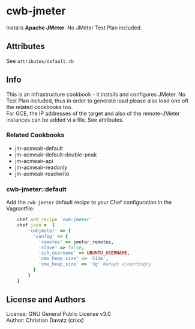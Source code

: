 # cwb-jmeter

Installs **Apache JMeter**. No JMeter Test Plan included.

## Attributes
See `attributes/default.rb`

## Info
This is an infrastructure cookbook - it installs and configures JMeter. No Test Plan included, thus in order to generate load please also load one oft the related cookbooks too.  
For GCE, the IP addresses of the target and also of the remote-JMeter instances can be added vi a file. See attributes.

### Related Cookbooks
- jm-acmeair-default
- jm-acmeair-default-double-peak
- jm-acmeair-api
- jm-acmeair-readonly
- jm-acmeair-readwrite

### cwb-jmeter::default

Add the `cwb-jmeter` default recipe to your Chef configuration in the Vagrantfile:

```ruby
	chef.add_recipe `cwb-jmeter`
	chef.json =  {
	    'cwbjmeter' => {
	      'config' => {
	        'remotes' => jmeter_remotes,
	        'slave' => false,
	        'ssh_username' => UBUNTU_USERNAME,
	        'xms_heap_size' => '512m',
	        'xmx_heap_size' => '3g' #adapt acoordingly
	      }
	    }
	}
```

## License and Authors
License: GNU General Public License v3.0  
Author: Christian Davatz (crixx)